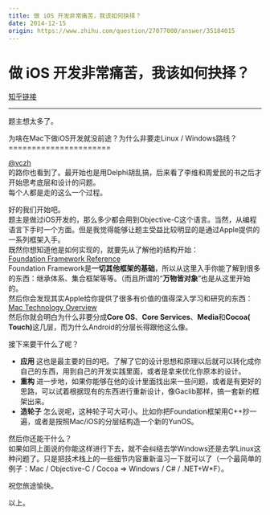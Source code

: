 ```yaml
---
title: 做 iOS 开发非常痛苦，我该如何抉择？
date: 2014-12-15
origin: https://www.zhihu.com/question/27077000/answer/35184015
---
```

# 做 iOS 开发非常痛苦，我该如何抉择？

[知乎链接](https://www.zhihu.com/question/27077000/answer/35184015)

---------

<span class="RichText ztext CopyrightRichText-richText" itemprop="text"><p>题主想太多了。</p><p>为啥在Mac下做iOS开发就没前途？为什么非要走Linux / Windows路线？<br>======================</p><p><span><span class="UserLink"><div class="Popover"><div id="Popover11-toggle" aria-haspopup="true" aria-expanded="false" aria-owns="Popover11-content"><a class="UserLink-link" data-za-detail-view-element_name="User" target="_blank" href="//www.zhihu.com/people/0970f947b898ecc0ec035f9126dd4e08">@vczh</a></div></div></span></span> 的路你也看到了。最开始也是用Delphi胡乱搞，后来看了李维和周爱民的书之后才开始思考底层和设计的问题。<br>每个人都是走的这么一个过程。</p><p>好的我们开始吧。<br>题主是做过iOS开发的，那么多少都会用到Objective-C这个语言。当然，从编程语言下手时一个方面。但是我觉得能够让题主受益比较明显的是通过Apple提供的一系列框架入手。<br>既然你想知道他是如何实现的，就要先从了解他的结构开始：<br><a href="https://link.zhihu.com/?target=https%3A//developer.apple.com/library/ios/documentation/Cocoa/Reference/Foundation/ObjC_classic/index.html" class=" wrap external" target="_blank" rel="nofollow noreferrer">Foundation Framework Reference</a><br>Foundation Framework是<b>一切其他框架的基础</b>，所以从这里入手你能了解到很多的东西：继承体系、集合框架等等。（而且所谓的“<b>万物皆对象</b>”也是从这里开始的。<br>然后你会发现其实Apple给你提供了很多有价值的值得深入学习和研究的东西：<br><a href="https://link.zhihu.com/?target=https%3A//developer.apple.com/library/mac/documentation/MacOSX/Conceptual/OSX_Technology_Overview/About/About.html" class=" wrap external" target="_blank" rel="nofollow noreferrer">Mac Technology Overview</a><br>然后你就会明白为什么非要分成<b>Core OS</b>、<b>Core Services</b>、<b>Media</b>和<b>Cocoa( Touch)</b>这几层，而为什么Android的分层长得跟他这么像。</p>接下来要干什么了呢？<br><ul><li><b>应用 </b>这也是最主要的目的吧。了解了它的设计思想和原理以后就可以转化成你自己的东西，用到自己的开发实践里面，或者是拿来优化你原本的设计。</li><li><b>重构</b> 进一步地，如果你能够在他的设计里面找出来一些问题，或者是有更好的思路，可以试着根据现有的东西进行重新设计，像Gaclib那样，搞一套新的框架出来。</li><li><b>造轮子</b> 怎么说呢，这种轮子可大可小。比如你把Foundation框架用C++抄一遍，或者是按照Mac/iOS的分层结构造一个新的YunOS。</li></ul><p>然后你还能干什么？<br>如果如同上面说的你能这样进行下去，就不会纠结去学Windows还是去学Linux这种问题了。只是把技术栈上的一些细节内容重新温习一下就可以了（一个最简单的例子：Mac / Objective-C / Cocoa =&gt; Windows / C# / .NET+W*F）。</p><p>祝您旅途愉快。</p>以上。</span>